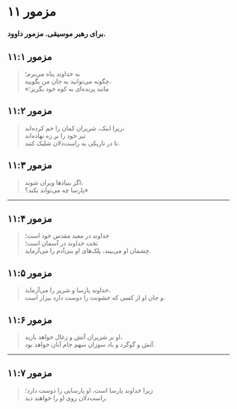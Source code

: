 # مزمور ۱۱

### برای رهبر موسیقی. مزمور داوود.

## مزمور ۱۱:۱

> به خداوند پناه می‌برم؛  
> چگونه می‌توانید به جان من بگویید،  
> «مانند پرنده‌ای به کوه خود بگریز؛

## مزمور ۱۱:۲

> زیرا اینک، شریران کمان را خم کرده‌اند،  
> تیر خود را بر زه نهاده‌اند  
> تا در تاریکی به راست‌دلان شلیک کنند.

## مزمور ۱۱:۳

> اگر بنیادها ویران شوند،  
> پارسا چه می‌تواند بکند؟»

---

## مزمور ۱۱:۴

> خداوند در معبد مقدس خود است؛  
> تخت خداوند در آسمان است؛  
> چشمان او می‌بیند، پلک‌های او بنی‌آدم را می‌آزماید.

## مزمور ۱۱:۵

> خداوند پارسا و شریر را می‌آزماید،  
> و جان او از کسی که خشونت را دوست دارد بیزار است.

## مزمور ۱۱:۶

> او بر شریران آتش و زغال خواهد بارید،  
> آتش و گوگرد و باد سوزان سهم جام آنان خواهد بود.

---

## مزمور ۱۱:۷

> زیرا خداوند پارسا است، او پارسایی را دوست دارد؛  
> راست‌دلان روی او را خواهند دید.
